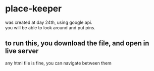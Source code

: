 ﻿# place-keeper
was created at day 24th, using google api. <br />
you will be able to look around and put pins. <br />
## to run this, you download the file, and open in live server
any html file is fine, you can navigate between them
